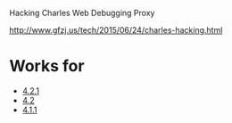 Hacking Charles Web Debugging Proxy

<http://www.gfzj.us/tech/2015/06/24/charles-hacking.html>

# Works for

- [4.2.1](4.2.1)
- [4.2](4.2)
- [4.1.1](4.1.1)
